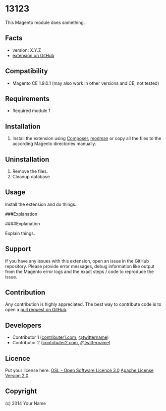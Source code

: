 13123
=====================
This Magento module does something.

Facts
-----
- version: X.Y.Z
- [extension on GitHub](https://github.com/yourname/yourextension)

Compatibility
-------------
- Magento CE 1.9.0.1 (may also work in other versions and CE, not tested)

Requirements
------------
- Required module 1

Installation
------------
1. Install the extension using [Composer](https://getcomposer.org/),
[modman](https://github.com/colinmollenhour/modman) or copy all the
files to the according Magento directories manually.

Uninstallation
--------------
1. Remove the files.
2. Cleanup database

Usage
-----
Install the extension and do things.

###Explanation

####Explanation

Explain things.


Support
-------
If you have any issues with this extension, open an issue in the GitHub
repository. Please provide error messages, debug information like output
from the Magento error logs and the exact steps / code to reproduce the
issue.

Contribution
------------
Any contribution is highly appreciated. The best way to contribute code is to
open a [pull request on GitHub](https://help.github.com/articles/using-pull-requests).

Developers
---------
* Contributor 1 ([contributer1.com](http://www.contributor-1.com), [@twittername](https://twitter.com/twitternme))
* Contributor 2 ([contributer2.com](http://www.contributor-2.com), [@twittername](https://twitter.com/twitternme))

Licence
-------
Put your license here.
[OSL - Open Software Licence 3.0](http://opensource.org/licenses/osl-3.0.php)
[Apache License Version 2.0](http://apache.org/licenses/LICENSE-2.0.txt)


Copyright
---------
(c) 2014 Your Name

